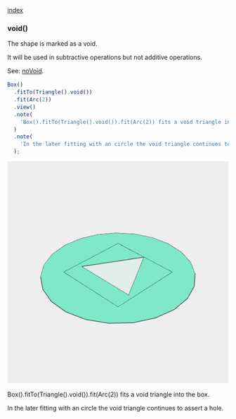 [index](../../nb/api/index.md)
### void()

The shape is marked as a void.

It will be used in subtractive operations but not additive operations.

See: [noVoid](../../nb/api/noVoid.md).

```JavaScript
Box()
  .fitTo(Triangle().void())
  .fit(Arc(2))
  .view()
  .note(
    'Box().fitTo(Triangle().void()).fit(Arc(2)) fits a void triangle into the box.'
  )
  .note(
    'In the later fitting with an circle the void triangle continues to assert a hole.'
  );
```

![Image](void.md.0.png)

Box().fitTo(Triangle().void()).fit(Arc(2)) fits a void triangle into the box.

In the later fitting with an circle the void triangle continues to assert a hole.
